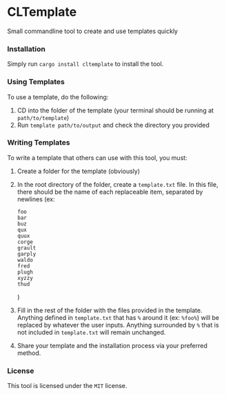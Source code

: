 # CLTemplate
Small commandline tool to create and use templates quickly

### Installation
Simply run `cargo install cltemplate` to install the tool.

### Using Templates
To use a template, do the following:
1. CD into the folder of the template (your terminal should be running at `path/to/template`)
2. Run `template path/to/output` and check the directory you provided

### Writing Templates
To write a template that others can use with this tool, you must:
1. Create a folder for the template (obviously)
2. In the root directory of the folder, create a `template.txt` file. In this file, there should be the name of each replaceable item, separated by newlines (ex: 
    ```
    foo
    bar
    buz
    qux
    quux
    corge
    grault
    garply
    waldo
    fred
    plugh
    xyzzy
    thud
    ```
    )

3. Fill in the rest of the folder with the files provided in the template. Anything defined in `template.txt` that has `%` around it (ex: `%foo%`) will be replaced by whatever the user inputs. Anything surrounded by `%` that is not included in `template.txt` will remain unchanged.
4. Share your template and the installation process via your preferred method.

### License
This tool is licensed under the `MIT` license.